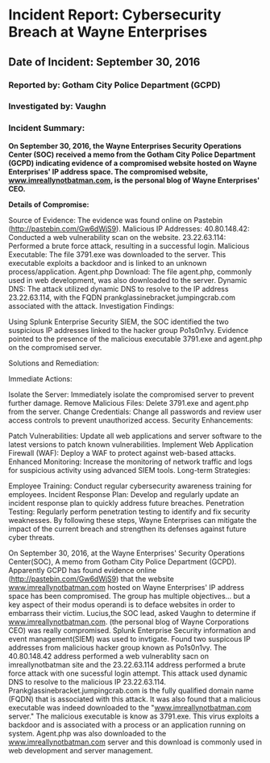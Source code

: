 <h1>Incident Report: Cybersecurity Breach at Wayne Enterprises</h1>

<h2>Date of Incident: September 30, 2016</h2>

<h3>Reported by: Gotham City Police Department (GCPD)</h3>

<h3>Investigated by: Vaughn</h3>

<h3>Incident Summary:</h3>

**On September 30, 2016, the Wayne Enterprises Security Operations Center (SOC) received a memo from the Gotham City Police Department (GCPD) indicating evidence of a compromised website hosted on Wayne Enterprises' IP address space. The compromised website, www.imreallynotbatman.com, is the personal blog of Wayne Enterprises' CEO.**

**Details of Compromise:**

Source of Evidence: The evidence was found online on Pastebin (http://pastebin.com/Gw6dWjS9).
Malicious IP Addresses:
40.80.148.42: Conducted a web vulnerability scan on the website.
23.22.63.114: Performed a brute force attack, resulting in a successful login.
Malicious Executable: The file 3791.exe was downloaded to the server. This executable exploits a backdoor and is linked to an unknown process/application.
Agent.php Download: The file agent.php, commonly used in web development, was also downloaded to the server.
Dynamic DNS: The attack utilized dynamic DNS to resolve to the IP address 23.22.63.114, with the FQDN prankglassinebracket.jumpingcrab.com associated with the attack.
Investigation Findings:

Using Splunk Enterprise Security SIEM, the SOC identified the two suspicious IP addresses linked to the hacker group Po1s0n1vy. Evidence pointed to the presence of the malicious executable 3791.exe and agent.php on the compromised server.

Solutions and Remediation:

Immediate Actions:

Isolate the Server: Immediately isolate the compromised server to prevent further damage.
Remove Malicious Files: Delete 3791.exe and agent.php from the server.
Change Credentials: Change all passwords and review user access controls to prevent unauthorized access.
Security Enhancements:

Patch Vulnerabilities: Update all web applications and server software to the latest versions to patch known vulnerabilities.
Implement Web Application Firewall (WAF): Deploy a WAF to protect against web-based attacks.
Enhanced Monitoring: Increase the monitoring of network traffic and logs for suspicious activity using advanced SIEM tools.
Long-term Strategies:

Employee Training: Conduct regular cybersecurity awareness training for employees.
Incident Response Plan: Develop and regularly update an incident response plan to quickly address future breaches.
Penetration Testing: Regularly perform penetration testing to identify and fix security weaknesses.
By following these steps, Wayne Enterprises can mitigate the impact of the current breach and strengthen its defenses against future cyber threats.


























On September 30, 2016, at the Wayne Enterprises' Security Operations Center(SOC), A memo from Gotham City Police Department (GCPD). Apparently GCPD has found evidence online (http://pastebin.com/Gw6dWjS9) that the website www.imreallynotbatman.com hosted on Wayne Enterprises' IP address space has been compromised. The group has multiple objectives... but a key aspect of their modus operandi is to deface websites in order to embarrass their victim. Lucius,the SOC lead, asked Vaughn to determine if www.imreallynotbatman.com. (the personal blog of Wayne Corporations CEO) was really compromised. Splunk Enterprise Security information and event management(SIEM) was used to invtigate. Found two suspicous IP addresses from malicious hacker group known as Po1s0n1vy. The 40.80.148.42 address performed a web vulnerablity sacn on imreallynotbatman site and the 23.22.63.114 address performed a brute force attack with one sucessful login attempt. This attack used dynamic DNS to resolve to the malicious IP 23.22.63.114. Prankglassinebracket.jumpingcrab.com is the fully qualified domain name (FQDN) that is associated with this attack. It was also found that a malicious executable was indeed downloaded to the "www.imreallynotbatman.com server." The malicious executable is know as 3791.exe. This virus exploits a backdoor and is associated with a process or an application running on system. Agent.php was also downloaded to the www.imreallynotbatman.com server and this download is commonly used in web development and server management. 
